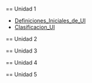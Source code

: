 == Unidad 1

-   [Definiciones\_Iniciales\_de\_UI](definiciones-iniciales-de-ui.md)
-   [Clasificacion\_UI](clasificacion-ui.md)

== Unidad 2

== Unidad 3

== Unidad 4

== Unidad 5
